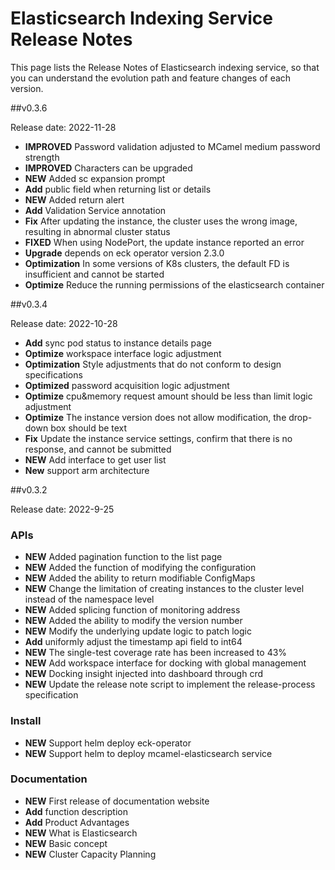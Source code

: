 # Elasticsearch Indexing Service Release Notes

This page lists the Release Notes of Elasticsearch indexing service, so that you can understand the evolution path and feature changes of each version.

##v0.3.6

Release date: 2022-11-28

- **IMPROVED** Password validation adjusted to MCamel medium password strength
- **IMPROVED** Characters can be upgraded
- **NEW** Added sc expansion prompt
- **Add** public field when returning list or details
- **NEW** Added return alert
- **Add** Validation Service annotation
- **Fix** After updating the instance, the cluster uses the wrong image, resulting in abnormal cluster status
- **FIXED** When using NodePort, the update instance reported an error
- **Upgrade** depends on eck operator version 2.3.0
- **Optimization** In some versions of K8s clusters, the default FD is insufficient and cannot be started
- **Optimize** Reduce the running permissions of the elasticsearch container

##v0.3.4

Release date: 2022-10-28

- **Add** sync pod status to instance details page
- **Optimize** workspace interface logic adjustment
- **Optimization** Style adjustments that do not conform to design specifications
- **Optimized** password acquisition logic adjustment
- **Optimize** cpu&memory request amount should be less than limit logic adjustment
- **Optimize** The instance version does not allow modification, the drop-down box should be text
- **Fix** Update the instance service settings, confirm that there is no response, and cannot be submitted
- **NEW** Add interface to get user list
- **New** support arm architecture

##v0.3.2

Release date: 2022-9-25

### APIs

- **NEW** Added pagination function to the list page
- **NEW** Added the function of modifying the configuration
- **NEW** Added the ability to return modifiable ConfigMaps
- **NEW** Change the limitation of creating instances to the cluster level instead of the namespace level
- **NEW** Added splicing function of monitoring address
- **NEW** Added the ability to modify the version number
- **NEW** Modify the underlying update logic to patch logic
- **Add** uniformly adjust the timestamp api field to int64
- **NEW** The single-test coverage rate has been increased to 43%
- **NEW** Add workspace interface for docking with global management
- **NEW** Docking insight injected into dashboard through crd
- **NEW** Update the release note script to implement the release-process specification

### Install

- **NEW** Support helm deploy eck-operator
- **NEW** Support helm to deploy mcamel-elasticsearch service

### Documentation

- **NEW** First release of documentation website
- **Add** function description
- **Add** Product Advantages
- **NEW** What is Elasticsearch
- **NEW** Basic concept
- **NEW** Cluster Capacity Planning